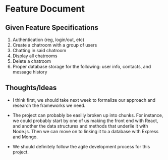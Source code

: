 # Feature Document

## Given Feature Specifications
1. Authentication (reg, login/out, etc)
2. Create a chatroom with a group of users
3. Chatting in said chatroom
4. Display all chatrooms
5. Delete a chatroom
6. Proper database storage for the following: user info, contacts, and message history



## Thoughts/Ideas
* I think first, we should take next week to formalize our approach and research the frameworks we need.

* The project can probably be easilly broken up into chunks.
  For instance, we could probably start by one of us making the front end with React, and another the data structures and methods that underlie it with Node.js.
  Then we can move on to linking it to a database with Express and Mongo.

* We should definitely follow the agile development process for this project. 
